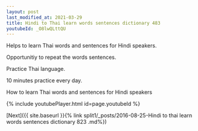 ```yaml
---
layout: post
last_modified_at: 2021-03-29
title: Hindi to Thai learn words sentences dictionary 483 
youtubeId: _O8lwQLttQU
---
```

 
 
Helps to learn Thai words and sentences for Hindi speakers.

Opportunitiy to repeat the words sentences. 

Practice Thai language. 
 
10 minutes practice every day. 
 
How to learn Thai words and sentences for Hindi speakers 
 
{% include youtubePlayer.html id=page.youtubeId %}
 
 
[Next]({{ site.baseurl }}{% link  split1/_posts/2016-08-25-Hindi to thai learn words sentences dictionary 823 .md%})
 
